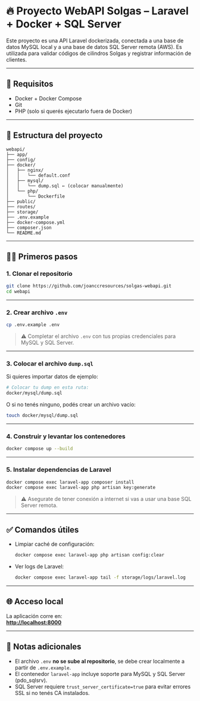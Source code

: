 # 🔥 Proyecto WebAPI Solgas – Laravel + Docker + SQL Server

Este proyecto es una API Laravel dockerizada, conectada a una base de datos MySQL local y a una base de datos SQL Server remota (AWS). Es utilizada para validar códigos de cilindros Solgas y registrar información de clientes.

---

## 🚀 Requisitos

- Docker + Docker Compose
- Git
- PHP (solo si querés ejecutarlo fuera de Docker)

---

## 🧬 Estructura del proyecto

```
webapi/
├── app/
├── config/
├── docker/
│   ├── nginx/
│   │   └── default.conf
│   ├── mysql/
│   │   └── dump.sql ← (colocar manualmente)
│   └── php/
│       └── Dockerfile
├── public/
├── routes/
├── storage/
├── .env.example
├── docker-compose.yml
├── composer.json
└── README.md
```

---

## 🧑‍💻 Primeros pasos

### 1. Clonar el repositorio

```bash
git clone https://github.com/joanccresources/solgas-webapi.git
cd webapi
```

---

### 2. Crear archivo `.env`

```bash
cp .env.example .env
```

> ⚠️ Completar el archivo `.env` con tus propias credenciales para MySQL y SQL Server.

---

### 3. Colocar el archivo `dump.sql`

Si quieres importar datos de ejemplo:

```bash
# Colocar tu dump en esta ruta:
docker/mysql/dump.sql
```

O si no tenés ninguno, podés crear un archivo vacío:

```bash
touch docker/mysql/dump.sql
```

---

### 4. Construir y levantar los contenedores

```bash
docker compose up --build
```

---

### 5. Instalar dependencias de Laravel

```bash
docker compose exec laravel-app composer install
docker compose exec laravel-app php artisan key:generate
```

> ⚠️ Asegurate de tener conexión a internet si vas a usar una base SQL Server remota.

---

## ✅ Comandos útiles

- Limpiar caché de configuración:
  ```bash
  docker compose exec laravel-app php artisan config:clear
  ```

- Ver logs de Laravel:
  ```bash
  docker compose exec laravel-app tail -f storage/logs/laravel.log
  ```

---

## 🌐 Acceso local

La aplicación corre en:  
**[http://localhost:8000](http://localhost:8000)**

---

## 🧠 Notas adicionales

- El archivo `.env` **no se sube al repositorio**, se debe crear localmente a partir de `.env.example`.
- El contenedor `laravel-app` incluye soporte para MySQL y SQL Server (pdo_sqlsrv).
- SQL Server requiere `trust_server_certificate=true` para evitar errores SSL si no tenés CA instalados.
